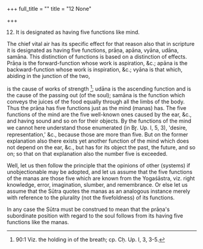 +++
full_title = ""
title = "12 None"

+++


12. It is designated as having five functions like mind.

The chief vital air has its specific effect for that reason also that in scripture it is designated as having five functions, prāṇa, apāna, vyāna, udāna, samāna. This distinction of functions is based on a distinction of effects. Prāṇa is the forward-function whose work is aspiration, &c.; apāna is the backward-function whose work is inspiration, &c.; vyāna is that which, abiding in the junction of the two,

is the cause of works of strength [^fn_59]; udāna is the ascending function and is the cause of the passing out (of the soul); samāna is the function which conveys the juices of the food equally through all the limbs of the body. Thus the prāṇa has five functions just as the mind (manas) has. The five functions of the mind are the five well-known ones caused by the ear, &c., and having sound and so on for their objects. By the functions of the mind we cannot here understand those enumerated (in Br̥. Up. I, 5, 3), 'desire, representation,' &c., because those are more than five. But on the former explanation also there exists yet another function of the mind which does not depend on the ear, &c., but has for its object the past, the future, and so on; so that on that explanation also the number five is exceeded.

Well, let us then follow the principle that the opinions of other (systems) if unobjectionable may be adopted, and let us assume that the five functions of the manas are those five which are known from the Yogaśāstra, viz. right knowledge, error, imagination, slumber, and remembrance. Or else let us assume that the Sūtra quotes the manas as an analogous instance merely with reference to the plurality (not the fivefoldness) of its functions.

In any case the Sūtra must be construed to mean that the prāṇa's subordinate position with regard to the soul follows from its having five functions like the manas.

[^fn_59]: 90:1 Viz. the holding in of the breath; cp. Cḥ. Up. I, 3, 3-5.

